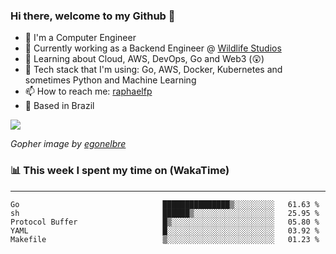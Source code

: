### Hi there, welcome to my Github 👋

- 📖 I'm a Computer Engineer
- 🔭 Currently working as a Backend Engineer @ [Wildlife Studios](https://wildlifestudios.com/)
- 🌱 Learning about Cloud, AWS, DevOps, Go and Web3 (😲)
- 🚀 Tech stack that I'm using: Go, AWS, Docker, Kubernetes and sometimes Python and Machine Learning
- 📫 How to reach me: [raphaelfp](https://linkedin.com/in/raphaelfp)
- 🏡 Based in Brazil

![](https://github.com/raphaelfp/gophers/blob/master/.thumb/animation/morning-coffee-3x.gif)

*Gopher image by [egonelbre](https://github.com/egonelbre/)*

### 📊 This week I spent my time on (WakaTime)

---

<!--START_SECTION:waka-->

```text
Go                                ███████████████▒░░░░░░░░░   61.63 %
sh                                ██████▒░░░░░░░░░░░░░░░░░░   25.95 %
Protocol Buffer                   █▒░░░░░░░░░░░░░░░░░░░░░░░   05.80 %
YAML                              █░░░░░░░░░░░░░░░░░░░░░░░░   03.92 %
Makefile                          ▒░░░░░░░░░░░░░░░░░░░░░░░░   01.23 %
```

<!--END_SECTION:waka-->
